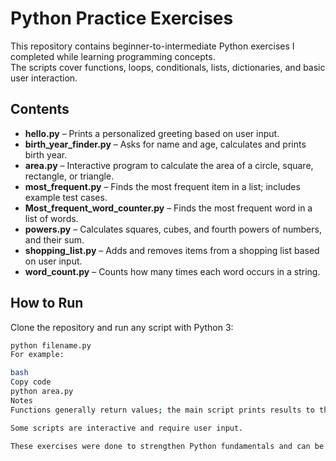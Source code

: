 # Python Practice Exercises

This repository contains beginner-to-intermediate Python exercises I completed while learning programming concepts.  
The scripts cover functions, loops, conditionals, lists, dictionaries, and basic user interaction.

## Contents

- **hello.py** – Prints a personalized greeting based on user input.  
- **birth_year_finder.py** – Asks for name and age, calculates and prints birth year.  
- **area.py** – Interactive program to calculate the area of a circle, square, rectangle, or triangle.  
- **most_frequent.py** – Finds the most frequent item in a list; includes example test cases.  
- **Most_frequent_word_counter.py** – Finds the most frequent word in a list of words.  
- **powers.py** – Calculates squares, cubes, and fourth powers of numbers, and their sum.  
- **shopping_list.py** – Adds and removes items from a shopping list based on user input.  
- **word_count.py** – Counts how many times each word occurs in a string.

## How to Run

Clone the repository and run any script with Python 3:

```bash
python filename.py
For example:

bash
Copy code
python area.py
Notes
Functions generally return values; the main script prints results to the console.

Some scripts are interactive and require user input.

These exercises were done to strengthen Python fundamentals and can be extended into mini-projects.